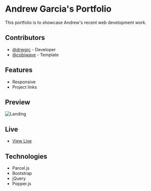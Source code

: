 # Andrew Garcia's Portfolio

This portfolio is to showcase Andrew's recent web development work.

## Contributors

- [@drwgrc](https://github.com/drwgrc) - Developer
- [@cobiwave](https://github.com/cobiwave/) - Template

## Features

- Responsive
- Project links

## Preview

![Landing](https://i.ibb.co/7tFQp4g/portfolioss.png)

## Live

- [View Live](https://job-board-landing.vercel.app/)

## Technologies

- Parcel.js
- Bootstrap
- jQuery
- Popper.js
